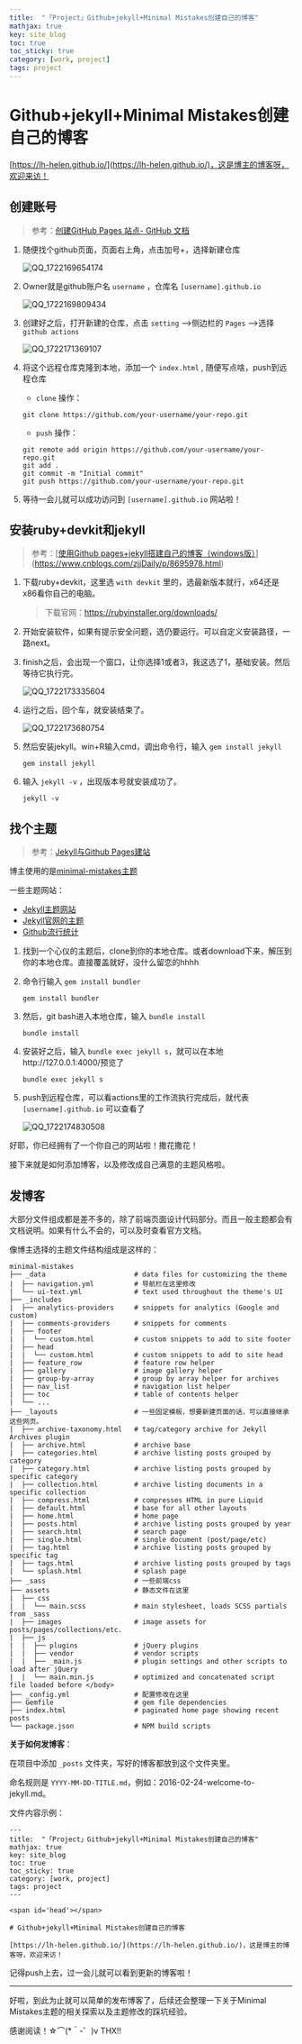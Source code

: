 ```yaml
---
title:  "「Project」Github+jekyll+Minimal Mistakes创建自己的博客"
mathjax: true
key: site_blog
toc: true
toc_sticky: true
category: [work, project]
tags: project
---
```


<span id='head'></span>

# Github+jekyll+Minimal Mistakes创建自己的博客

[https://lh-helen.github.io/](https://lh-helen.github.io/)，这是博主的博客呀，欢迎来访！

## 创建账号

> 参考：[创建GitHub Pages 站点- GitHub 文档](https://docs.github.com/zh/pages/getting-started-with-github-pages/creating-a-github-pages-site)

1. 随便找个github页面，页面右上角，点击加号+，选择新建仓库

   ![QQ_1722169654174](./../../../assets/img/work/project/QQ_1722169654174-1722169690528-2.png)

2. Owner就是github账户名 `username` ，仓库名 `[username].github.io` 

   ![QQ_1722169809434](./../../../assets/img/work/project/QQ_1722169809434.png)

3. 创建好之后，打开新建的仓库，点击 `setting` -->侧边栏的 `Pages` -->选择 `github actions` 

   ![QQ_1722171369107](./../../../assets/img/work/project/QQ_1722171369107.png)

4. 将这个远程仓库克隆到本地，添加一个 `index.html`  , 随便写点啥，push到远程仓库

   -  `clone` 操作：

     ```
     git clone https://github.com/your-username/your-repo.git
     ```

   -  `push` 操作：

     ```
     git remote add origin https://github.com/your-username/your-repo.git
     git add .
     git commit -m "Initial commit"
     git push https://github.com/your-username/your-repo.git
     ```

     

5. 等待一会儿就可以成功访问到 `[username].github.io` 网站啦！

## 安装ruby+devkit和jekyll

> 参考：[[使用Github pages+jekyll搭建自己的博客（windows版）](https://www.cnblogs.com/zjjDaily/p/8695978.html)](https://www.cnblogs.com/zjjDaily/p/8695978.html)

1. 下载ruby+devkit，这里选 `with devkit` 里的，选最新版本就行，x64还是x86看你自己的电脑。

   > 下载官网：https://rubyinstaller.org/downloads/

2. 开始安装软件，如果有提示安全问题，选仍要运行。可以自定义安装路径，一路next。

3. finish之后，会出现一个窗口，让你选择1或者3，我这选了1，基础安装。然后等待它执行完。

   ![QQ_1722173335604](./../../../assets/img/work/project/QQ_1722173335604.png)

4. 运行之后，回个车，就安装结束了。

   ![QQ_1722173680754](./../../../assets/img/work/project/QQ_1722173680754.png)

5. 然后安装jekyll。win+R输入cmd，调出命令行，输入 `gem install jekyll` 

   ```
   gem install jekyll
   ```

6. 输入 `jekyll -v` ，出现版本号就安装成功了。

   ```
   jekyll -v
   ```

## 找个主题

> 参考：[Jekyll与Github Pages建站](https://qmmms.github.io/posts/Jekyll%E4%B8%8EGithub-pages%E5%BB%BA%E7%AB%99/)

博主使用的是[minimal-mistakes主题](https://github.com/mmistakes/minimal-mistakes)

一些主题网站：

- [Jekyll主题网站](http://jekyllthemes.org/)
- [Jekyll官网的主题](https://jekyllrb.com/showcase/)
- [Github流行统计](https://github.com/topics/jekyll-template)

1. 找到一个心仪的主题后，clone到你的本地仓库。或者download下来，解压到你的本地仓库。直接覆盖就好，没什么留恋的hhhh

2. 命令行输入 `gem install bundler`

   ```
   gem install bundler
   ```

3. 然后，git bash进入本地仓库，输入 `bundle install` 

   ```
   bundle install
   ```

4. 安装好之后，输入 `bundle exec jekyll s`，就可以在本地http://127.0.0.1:4000/预览了

   ```
   bundle exec jekyll s
   ```

5. push到远程仓库，可以看actions里的工作流执行完成后，就代表 `[username].github.io` 可以查看了

   ![QQ_1722174830508](./../../../assets/img/work/project/QQ_1722174830508.png)

好耶，你已经拥有了一个你自己的网站啦！撒花撒花！

接下来就是如何添加博客，以及修改成自己满意的主题风格啦。

## 发博客

大部分文件组成都是差不多的，除了前端页面设计代码部分。而且一般主题都会有文档说明。如果有什么不会的，可以及时查看官方文档。

像博主选择的主题文件结构组成是这样的：

```
minimal-mistakes
├── _data                      # data files for customizing the theme
|  ├── navigation.yml          # 导航栏在这里修改
|  └── ui-text.yml             # text used throughout the theme's UI
├── _includes
|  ├── analytics-providers     # snippets for analytics (Google and custom)
|  ├── comments-providers      # snippets for comments
|  ├── footer
|  |  └── custom.html          # custom snippets to add to site footer
|  ├── head
|  |  └── custom.html          # custom snippets to add to site head
|  ├── feature_row             # feature row helper
|  ├── gallery                 # image gallery helper
|  ├── group-by-array          # group by array helper for archives
|  ├── nav_list                # navigation list helper
|  ├── toc                     # table of contents helper
|  └── ...
├── _layouts                   # 一些固定模板，想要新建页面的话，可以直接继承这些网页。
|  ├── archive-taxonomy.html   # tag/category archive for Jekyll Archives plugin
|  ├── archive.html            # archive base
|  ├── categories.html         # archive listing posts grouped by category
|  ├── category.html           # archive listing posts grouped by specific category
|  ├── collection.html         # archive listing documents in a specific collection
|  ├── compress.html           # compresses HTML in pure Liquid
|  ├── default.html            # base for all other layouts
|  ├── home.html               # home page
|  ├── posts.html              # archive listing posts grouped by year
|  ├── search.html             # search page
|  ├── single.html             # single document (post/page/etc)
|  ├── tag.html                # archive listing posts grouped by specific tag
|  ├── tags.html               # archive listing posts grouped by tags
|  └── splash.html             # splash page
├── _sass                      # 一些前端css
├── assets                     # 静态文件在这里
|  ├── css
|  |  └── main.scss            # main stylesheet, loads SCSS partials from _sass
|  ├── images                  # image assets for posts/pages/collections/etc.
|  ├── js
|  |  ├── plugins              # jQuery plugins
|  |  ├── vendor               # vendor scripts
|  |  ├── _main.js             # plugin settings and other scripts to load after jQuery
|  |  └── main.min.js          # optimized and concatenated script file loaded before </body>
├── _config.yml                # 配置修改在这里
├── Gemfile                    # gem file dependencies
├── index.html                 # paginated home page showing recent posts
└── package.json               # NPM build scripts

```

**关于如何发博客**：

在项目中添加 `_posts` 文件夹，写好的博客都放到这个文件夹里。

命名规则是 `YYYY-MM-DD-TITLE.md`，例如：2016-02-24-welcome-to-jekyll.md。

文件内容示例：

```
---
title:  "「Project」Github+jekyll+Minimal Mistakes创建自己的博客"
mathjax: true
key: site_blog
toc: true
toc_sticky: true
category: [work, project]
tags: project
---

<span id='head'></span>

# Github+jekyll+Minimal Mistakes创建自己的博客

[https://lh-helen.github.io/](https://lh-helen.github.io/)，这是博主的博客呀，欢迎来访！
```

记得push上去，过一会儿就可以看到更新的博客啦！



------

好啦，到此为止就可以简单的发布博客了，后续还会整理一下关于Minimal Mistakes主题的相关探索以及主题修改的踩坑经验。

感谢阅读！☆⌒(*＾-゜)v THX!!

